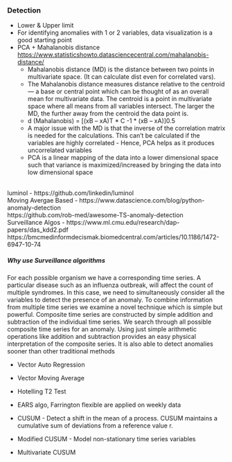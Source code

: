 ### Detection
* Lower & Upper limit
* For identifying anomalies with 1 or 2 variables, data visualization is a good starting point
* PCA + Mahalanobis distance https://www.statisticshowto.datasciencecentral.com/mahalanobis-distance/ <br/>
  * Mahalanobis distance (MD) is the distance between two points in multivariate space. (It can calculate dist even for correlated vars).
  * The Mahalanobis distance measures distance relative to the centroid — a base or central point which can be thought of as an overall mean for multivariate data. The centroid is a point in multivariate space where all means from all variables intersect. The larger the MD, the further away from the centroid the data point is.
  * d (Mahalanobis) = [(xB – xA)T * C -1 * (xB – xA)]0.5
  * A major issue with the MD is that the inverse of the correlation matrix is needed for the calculations. This can’t be calculated if the variables are highly correlated - Hence, PCA helps as it produces uncorrelated variables
  * PCA is a linear mapping of the data into a lower dimensional space such that variance is maximized/increased by bringing the data into low dimensional space
  


 <br/>
luminol - https://github.com/linkedin/luminol <br/>
Moving Avergae Based - https://www.datascience.com/blog/python-anomaly-detection <br/>
https://github.com/rob-med/awesome-TS-anomaly-detection <br/>
Surveillance Algos - https://www.ml.cmu.edu/research/dap-papers/das_kdd2.pdf <br/>
https://bmcmedinformdecismak.biomedcentral.com/articles/10.1186/1472-6947-10-74 <br/>

##### Why use Surveillance algorithms
For each possible organism we have a corresponding time series. A particular disease such as an influenza outbreak, will affect the count of multiple syndromes. In this case, we need to simultaneously consider all the variables to detect the presence of an anomaly. To combine information from multiple time series we examine a novel technique which is simple but powerful. Composite time series are constructed by simple addition and subtraction of the individual time series. We search through all possible composite time series for an anomaly. Using just simple arithmetic operations like addition and subtraction provides an easy physical interpretation of the composite series. It is also able to detect anomalies sooner than other traditional methods
* Vector Auto Regression
* Vector Moving Average
* Hotelling T2 Test

* EARS algo, Farrington flexible are applied on weekly data
* CUSUM - Detect a shift in the mean of a process. CUSUM maintains a cumulative sum of deviations from a reference value r.
* Modified CUSUM - Model non-stationary time series variables
* Multivariate CUSUM






